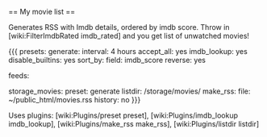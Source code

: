 == My movie list ==

Generates RSS with Imdb details, ordered by imdb score. Throw in [wiki:FilterImdbRated imdb_rated] and you get list of unwatched movies!

{{{
presets:
  generate:
    interval: 4 hours
    accept_all: yes
    imdb_lookup: yes
    disable_builtins: yes
    sort_by:
      field: imdb_score
      reverse: yes

feeds:

  storage_movies:
    preset: generate
    listdir: /storage/movies/
    make_rss:
      file: ~/public_html/movies.rss
      history: no
}}}

Uses plugins: [wiki:Plugins/preset preset], [wiki:Plugins/imdb_lookup imdb_lookup], [wiki:Plugins/make_rss make_rss], [wiki:Plugins/listdir listdir]